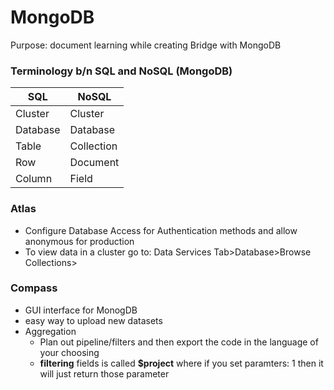 # MongoDB

Purpose: document learning while creating Bridge with MongoDB

### Terminology b/n SQL and NoSQL (MongoDB)

| SQL      | NoSQL      |
| -------- | ---------- |
| Cluster  | Cluster    |
| Database | Database   |
| Table    | Collection |
| Row      | Document   |
| Column   | Field      |

### Atlas

- Configure Database Access for Authentication methods and allow anonymous for production
- To view data in a cluster go to: Data Services Tab>Database>Browse Collections>

### Compass

- GUI interface for MonogDB
- easy way to upload new datasets
- Aggregation
  - Plan out pipeline/filters and then export the code in the language of your choosing
  - **filtering** fields is called **$project** where if you set paramters: 1 then it will just return those parameter
